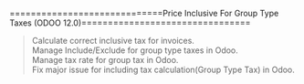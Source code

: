 =============================Price Inclusive For Group Type Taxes (ODOO 12.0)================================<br/>

> Calculate correct inclusive tax for invoices.<br/>
> Manage Include/Exclude for group type taxes in Odoo.<br/>
> Manage tax rate for group tax in Odoo.<br/>
> Fix major issue for including tax calculation(Group Type Tax) in Odoo.<br/>